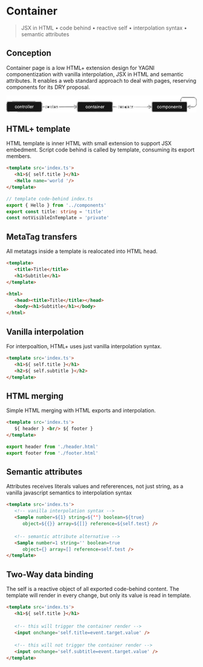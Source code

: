 <style>@import url(container.css);</style> 

# Container
> JSX in HTML • code behind • reactive self • interpolation syntax • semantic attributes

## Conception

Container page is a low HTML+ extension design for YAGNI componentization with vanilla interpolation, JSX in HTML and semantic attributes. It enables a web standard approach to deal with pages, reserving components for its DRY proposal.

<img src='../@assets/img/container-page.png'>

## HTML+ template

HTML template is inner HTML with small extension to support JSX embedment. Script code behind is called by template, consuming its export members.

<aside cols='4:5' >

```html
<template src='index.ts'>
   <h1>${ self.title }</h1> 
   <Hello name='world '/>
</template>
```

```ts
// template code-behind index.ts
export { Hello } from '../components'
export const title: string = 'title'
const notVisibleInTemplate = 'private'
```

</aside>

## MetaTag transfers

All metatags inside a template is realocated into HTML head.

<aside cols='3:5'>

```html
<template>
   <title>Title</title>
   <h1>Subtitle</h1>
</template>
```

```html
<html>
   <head><title>Title</title></head>
   <body><h1>Subtitle</h1></body>
</html>
```

</aside>

## Vanilla interpolation

For interpoaltion, HTML+ uses just vanilla interpolation syntax.

```html
<template src='index.ts'>
   <h1>${ self.title }</h1> 
   <h2>${ self.subtitle }</h2>
</template>
```

## HTML merging

Simple HTML merging with HTML exports and interpolation.

<aside cols='2'>

```html
<template src='index.ts'>
   ${ header } <br/> ${ footer } 
</template>
```

```ts
export header from './header.html'
export footer from './footer.html'
```

</aside>

## Semantic attributes

Attributes receives literals values and refererences, not just string, as a vanilla javascript semantics to interpolation syntax

```html
<template src='index.ts'>
   <!-- vanilla interpolation syntax -->
   <Sample number=${1} string=${''} boolean=${true} 
      object=${{}} array=${[]} reference=${self.test} />

   <!-- semantic attribute alternative -->
   <Sample number=1 string='' boolean=true 
      object={} array=[] reference=self.test />
</template>
```

## Two-Way data binding

The self is a reactive object of all exported code-behind content. The template will render in every change, but only its value is read in template.

```html
<template src='index.ts'>
   <h1>${ self.title }</h1>

   <!-- this will trigger the container render -->
   <input onchange='self.title=event.target.value' />

   <!-- this will not trigger the container render -->
   <input onchange='self.subtitle=event.target.value' />
</template>
```